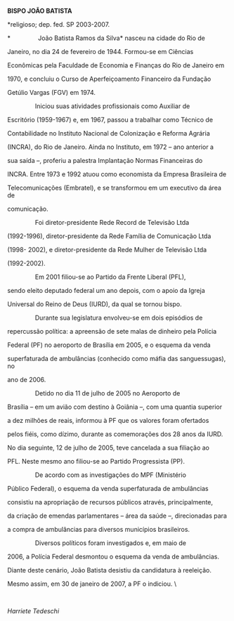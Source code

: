 **BISPO JOÃO BATISTA**



\*religioso; dep. fed. SP 2003-2007.



*                João Batista Ramos da Silva* nasceu na cidade do Rio de

Janeiro, no dia 24 de fevereiro de 1944. Formou-se em Ciências

Econômicas pela Faculdade de Economia e Finanças do Rio de Janeiro em

1970, e concluiu o Curso de Aperfeiçoamento Financeiro da Fundação

Getúlio Vargas (FGV) em 1974.



                Iniciou suas atividades profissionais como Auxiliar de

Escritório (1959-1967) e, em 1967, passou a trabalhar como Técnico de

Contabilidade no Instituto Nacional de Colonização e Reforma Agrária

(INCRA), do Rio de Janeiro. Ainda no Instituto, em 1972 – ano anterior a

sua saída –, proferiu a palestra Implantação Normas Financeiras do

INCRA. Entre 1973 e 1992 atuou como economista da Empresa Brasileira de

Telecomunicações (Embratel), e se transformou em um executivo da área de

comunicação.



                Foi diretor-presidente Rede Record de Televisão Ltda

(1992-1996), diretor-presidente da Rede Família de Comunicação Ltda

(1998- 2002), e diretor-presidente da Rede Mulher de Televisão Ltda

(1992-2002).



                Em 2001 filiou-se ao Partido da Frente Liberal (PFL),

sendo eleito deputado federal um ano depois, com o apoio da Igreja

Universal do Reino de Deus (IURD), da qual se tornou bispo.



                Durante sua legislatura envolveu-se em dois episódios de

repercussão política: a apreensão de sete malas de dinheiro pela Polícia

Federal (PF) no aeroporto de Brasília em 2005, e o esquema da venda

superfaturada de ambulâncias (conhecido como máfia das sanguessugas), no

ano de 2006.



                Detido no dia 11 de julho de 2005 no Aeroporto de

Brasília – em um avião com destino à Goiânia –, com uma quantia superior

a dez milhões de reais, informou à PF que os valores foram ofertados

pelos fiéis, como dízimo, durante as comemorações dos 28 anos da IURD.

No dia seguinte, 12 de julho de 2005, teve cancelada a sua filiação ao

PFL. Neste mesmo ano filiou-se ao Partido Progressista (PP).



                De acordo com as investigações do MPF (Ministério

Público Federal), o esquema da venda superfaturada de ambulâncias

consistiu na apropriação de recursos públicos através, principalmente,

da criação de emendas parlamentares – área da saúde –, direcionadas para

a compra de ambulâncias para diversos municípios brasileiros.



                Diversos políticos foram investigados e, em maio de

2006, a Polícia Federal desmontou o esquema da venda de ambulâncias.

Diante deste cenário, João Batista desistiu da candidatura à reeleição.

Mesmo assim, em 30 de janeiro de 2007, a PF o indiciou. \

                



*Harriete Tedeschi*



 



 



